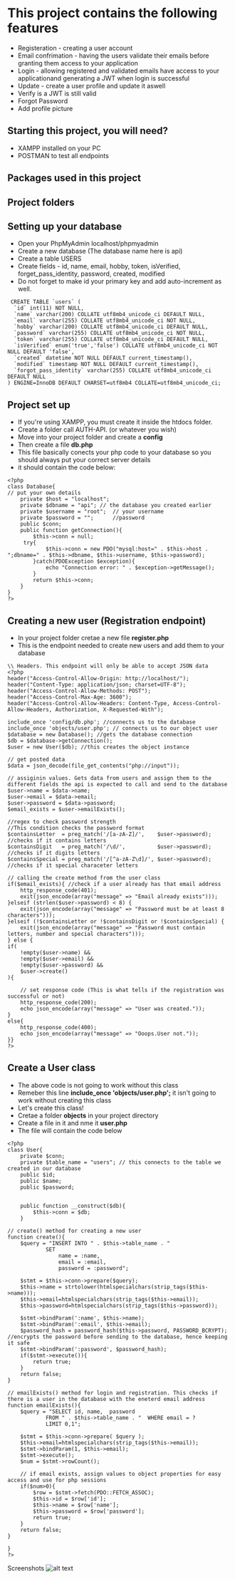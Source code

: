 # This project contains the following features
- Registeration - creating a user account 
- Email confrimation - having the users validate their emails before granting them access to your application
- Login - allowing registered and validated emails have access to your applicationand generating a JWT when login is successful
- Update - create a user profile and update it aswell
- Verify is a JWT is still valid
- Forgot Password
- Add profile picture


## Starting this project, you will need?
- XAMPP installed on your PC
- POSTMAN to test all endpoints

## Packages used in this project

## Project folders

## Setting up your database
- Open your PhpMyAdmin localhost/phpmyadmin
- Create a new database (The database name here is api)
- Create a table USERS 
- Create fields - id, name, email, hobby, token, isVerified, forget_pass_identity, password, created, modified
- Do not forget to make id your primary key and add auto-increment as well.

```
 CREATE TABLE `users` (
  `id` int(11) NOT NULL,
  `name` varchar(200) COLLATE utf8mb4_unicode_ci DEFAULT NULL,
  `email` varchar(255) COLLATE utf8mb4_unicode_ci NOT NULL,
  `hobby` varchar(200) COLLATE utf8mb4_unicode_ci DEFAULT NULL,
  `password` varchar(255) COLLATE utf8mb4_unicode_ci NOT NULL,
  `token` varchar(255) COLLATE utf8mb4_unicode_ci DEFAULT NULL,
  `isVerified` enum('true','false') COLLATE utf8mb4_unicode_ci NOT NULL DEFAULT 'false',
  `created` datetime NOT NULL DEFAULT current_timestamp(),
  `modified` timestamp NOT NULL DEFAULT current_timestamp(),
  `forgot_pass_identity` varchar(255) COLLATE utf8mb4_unicode_ci DEFAULT NULL
) ENGINE=InnoDB DEFAULT CHARSET=utf8mb4 COLLATE=utf8mb4_unicode_ci;
```

## Project set up
- If you're using XAMPP, you must create it inside the htdocs folder. 
- Create a folder call AUTH-API. (or whatever you wish)
- Move into your project folder and create a **config** 
- Then create a file **db.php**
- This file basically conects your php code to your database so you should always put your correct server details
- it should contain the code below:

```
<?php
class Database{
// put your own details 
    private $host = "localhost";
    private $dbname = "api"; // the database you created earlier
    private $username = "root";  // your username
    private $password = "";      //password
    public $conn;
    public function getConnection(){
        $this->conn = null;
     try{
            $this->conn = new PDO("mysql:host=" . $this->host . ";dbname=" . $this->dbname, $this->username, $this->password);
        }catch(PDOException $exception){
            echo "Connection error: " . $exception->getMessage();
        }
        return $this->conn;
    }
}
?>

```

## Creating a new user (Registration endpoint)
- In your project folder cretae a new file **register.php**
- This is the endpoint needed to create new users and add them to your database

```
\\ Headers. This endpoint will only be able to accept JSON data
<?php
header("Access-Control-Allow-Origin: http://localhost/");
header("Content-Type: application/json; charset=UTF-8");
header("Access-Control-Allow-Methods: POST");
header("Access-Control-Max-Age: 3600");
header("Access-Control-Allow-Headers: Content-Type, Access-Control-Allow-Headers, Authorization, X-Requested-With");

include_once 'config/db.php'; //connects us to the database
include_once 'objects/user.php'; // connects us to our object user
$database = new Database(); //gets the database connection
$db = $database->getConnection();
$user = new User($db); //this creates the object instance
 
// get posted data
$data = json_decode(file_get_contents("php://input"));
 
// assiginin values. Gets data from users and assign them to the different fields the api is expected to call and send to the database
$user->name = $data->name; 
$user->email = $data->email;
$user->password = $data->password;
$email_exists = $user->emailExists();

//regex to check password strength
//This condition checks the password format
$containsLetter  = preg_match('/[a-zA-Z]/',    $user->password); //checks if it contains letters
$containsDigit   = preg_match('/\d/',          $user->password); //checks if it digits letters
$containsSpecial = preg_match('/[^a-zA-Z\d]/', $user->password); //checks if it special characeter letters
 
// calling the create method from the user class
if($email_exists){ //check if a user already has that email address
    http_response_code(401);
    exit(json_encode(array("message" => "Email already exists")));	
}elseif (strlen($user->password) < 8) { 
    exit(json_encode(array("message" => "Password must be at least 8 characters")));	
}elseif (!$containsLetter or !$containsDigit or !$containsSpecial) {
    exit(json_encode(array("message" => "Password must contain letters, number and special characters")));	
} else {
if(
    !empty($user->name) &&
    !empty($user->email) &&
    !empty($user->password) &&
    $user->create()
){
 
    // set response code (This is what tells if the registration was successful or not)
    http_response_code(200);
    echo json_encode(array("message" => "User was created."));
}
else{
    http_response_code(400);
    echo json_encode(array("message" => "Ooops.User not."));
}}
?>
```
 
 ## Create a User class
 - The above code is not going to work without this class
 - Remeber this line  **include_once 'objects/user.php';** it isn't going to work without creating this class
 - Let's create this class!
 - Cretae a folder **objects** in your project directory
 - Create a file in it and nme it **user.php**
 - The file will contain the code below

```
<?php
class User{
	private $conn;
    private $table_name = "users"; // this connects to the table we created in our database
	public $id;
	public $name;
	public $password;
	

	public function __construct($db){
		$this->conn = $db;
	}

// create() method for creating a new user
function create(){
	$query = "INSERT INTO " . $this->table_name . "
            SET
				name = :name,
				email = :email,
                password = :password";

	$stmt = $this->conn->prepare($query);
	$this->name = strtolower(htmlspecialchars(strip_tags($this->name)));
	$this->email=htmlspecialchars(strip_tags($this->email));
    $this->password=htmlspecialchars(strip_tags($this->password));

	$stmt->bindParam(':name', $this->name);
	$stmt->bindParam(':email', $this->email);
	$password_hash = password_hash($this->password, PASSWORD_BCRYPT); //encrypts the password before sending to the database, hence keeping it safe
    $stmt->bindParam(':password', $password_hash);
	if($stmt->execute()){
		return true;
	}
	return false;
}

// emailExists() method for login and registration. This checks if there is a user in the database with the eneterd email address
function emailExists(){
	$query = "SELECT id, name,  password
			FROM " . $this->table_name . "	WHERE email = ?
            LIMIT 0,1";
            
	$stmt = $this->conn->prepare( $query );
	$this->email=htmlspecialchars(strip_tags($this->email));
	$stmt->bindParam(1, $this->email);
	$stmt->execute();
	$num = $stmt->rowCount();

	// if email exists, assign values to object properties for easy access and use for php sessions
	if($num>0){
		$row = $stmt->fetch(PDO::FETCH_ASSOC);
		$this->id = $row['id'];
		$this->name = $row['name'];
        $this->password = $row['password'];
		return true;
	}
	return false;
}

}
?>

```
Screenshots
![alt text](https://github.com/[genesdemon]/[PHP-Broilllerr-plate-lmao]/blob/[master]/[images]/img1.jpg?raw=true)